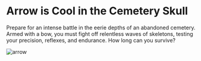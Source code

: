# Arrow is Cool in the Cemetery Skull

Prepare for an intense battle in the eerie depths of an abandoned cemetery. Armed with a bow, you must fight off relentless waves of skeletons, testing your precision, reflexes, and endurance. How long can you survive?

![arrow](https://github.com/user-attachments/assets/fa7ecbdc-2164-4eac-961a-5722df5d813b)
